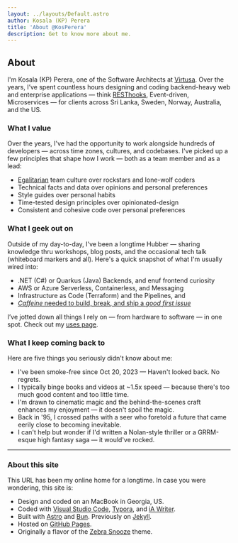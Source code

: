 ```yaml
---
layout: ../layouts/Default.astro
author: Kosala (KP) Perera
title: 'About @KosPerera'
description: Get to know more about me.
---
```


## About

I'm Kosala (KP) Perera, one of the Software Architects at [Virtusa](https://www.virtusa.com). Over the years, I’ve spent countless hours designing and coding backend-heavy web and enterprise applications — think [RESThooks](https://www.olioapps.com/blog/rest-hooks), Event-driven, Microservices — for clients across Sri Lanka, Sweden, Norway, Australia, and the US.

### What I value

Over the years, I've had the opportunity to work alongside hundreds of developers — across time zones, cultures, and codebases. I've picked up a few principles that shape how I work — both as a team member and as a lead:

- [Egalitarian](https://en.wikipedia.org/wiki/Law_of_Jante) team culture over rockstars and lone-wolf coders
- Technical facts and data over opinions and personal preferences
- Style guides over personal habits
- Time-tested design principles over opinionated-design
- Consistent and cohesive code over personal preferences

### What I geek out on

Outside of my day-to-day, I've been a longtime Hubber — sharing knowledge thru workshops, blog posts, and the occasional tech talk (whiteboard markers and all). Here's a quick snapshot of what I'm usually wired into:

- .NET (C#) or Quarkus (Java) Backends, and enuf frontend curiosity
- AWS or Azure Serverless, Containerless, and Messaging
- Infrastructure as Code (Terraform) and the Pipelines, and
- [*Caffeine* needed to build, break, and ship a *good first issue*](https://producingoss.com/en/producingoss.html#starting-from-what-you-have)

I’ve jotted down all things I rely on — from hardware to software — in one spot. Check out my [uses page](/uses/).

### What I keep coming back to

Here are five things you seriously didn't know about me:

- I've been smoke-free since Oct 20, 2023 — Haven't looked back. No regrets.
- I typically binge books and videos at ~1.5x speed — because there's too much good content and too little time.
- I'm drawn to cinematic magic and the behind-the-scenes craft enhances my enjoyment — it doesn't spoil the magic.
- Back in '95, I crossed paths with a seer who foretold a future that came eerily close to becoming inevitable.
- I can't help but wonder if I'd written a Nolan-style thriller or a GRRM-esque high fantasy saga — it would've rocked.

---

### About this site

This URL has been my online home for a longtime. In case you were wondering, this site is:

- Design and coded on an MacBook in Georgia, US.
- Coded with [Visual Studio Code](https://code.visualstudio.com), [Typora](https://support.typora.io/Typora-on-macOS/), and [iA Writer](https://ia.net/writer).
- Built with [Astro](https://astro.build) and [Bun](https://github.com/alertbox/try-bun/). Previously on [Jekyll](https://github.com/kosperera/kosperera.github/).
- Hosted on [GitHub Pages](https://docs.github.com/en/pages/getting-started-with-github-pages/configuring-a-publishing-source-for-your-github-pages-site#publishing-with-a-custom-github-actions-workflow).
- Originally a flavor of the [Zebra Snooze](https://github.com/alertbox/zebra-snooze) theme.

